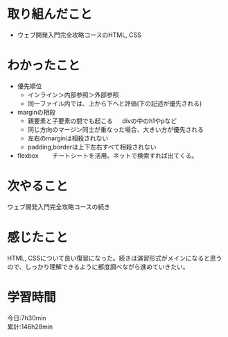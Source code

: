 # 取り組んだこと       
- ウェブ開発入門完全攻略コースのHTML, CSS
# わかったこと
- 優先順位
    - インライン＞内部参照＞外部参照
    - 同一ファイル内では、上から下へと評価(下の記述が優先される)
- marginの相殺
  - 親要素と子要素の間でも起こる
　  divの中のh1やpなど
  - 同じ方向のマージン同士が重なった場合、大きい方が優先される
  - 左右のmarginは相殺されない
  - padding,borderは上下左右すべて相殺されない
- flexbox
　　チートシートを活用。ネットで検索すれば出てくる。
# 次やること
ウェブ開発入門完全攻略コースの続き
# 感じたこと
HTML, CSSについて良い復習になった。続きは演習形式がメインになると思うので、しっかり理解できるように都度調べながら進めていきたい。
# 学習時間  
今日:7h30min  
累計:146h28min
